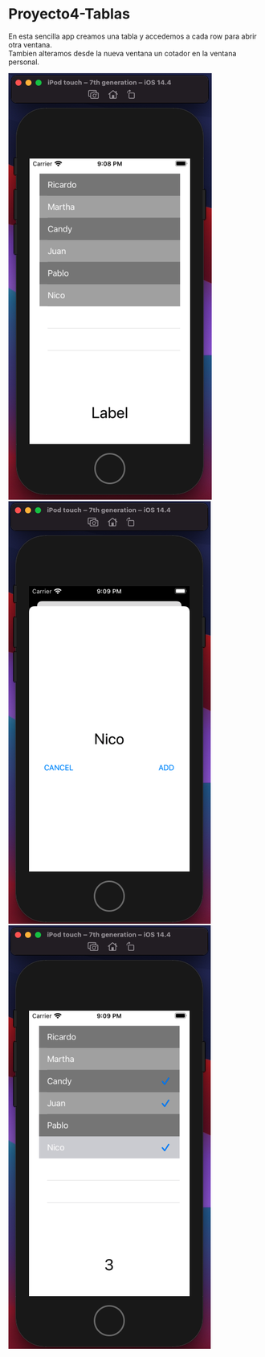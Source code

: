 # Proyecto4-Tablas

En esta sencilla app creamos una tabla y accedemos a cada row para abrir otra ventana.<br>
Tambien alteramos desde la nueva ventana un cotador en la ventana personal.

![](https://github.com/mglacayo07/images/blob/main/Proyecto4/tablas.png)
![](https://github.com/mglacayo07/images/blob/main/Proyecto4/descripcion.png)
![](https://github.com/mglacayo07/images/blob/main/Proyecto4/main.png)
